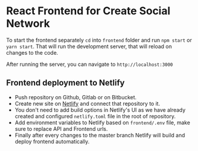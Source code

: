 # React Frontend for Create Social Network

To start the frontend separately `cd` into `frontend` folder and run `npm start` or `yarn start`. That will run the development server, that will reload on changes to the code.

After running the server, you can navigate to `http://localhost:3000`

## Frontend deployment to Netlify

- Push repository on Github, Gitlab or on Bitbucket.
- Create new site on [Netlify](https://www.netlify.com/) and connect that repository to it.
- You don't need to add build options in Netlify's UI as we have already created and configured `netlify.toml` file in the root of repository.
- Add environment variables to Netlify based on `frontend/.env` file, make sure to replace API and Frontend urls.
- Finally after every changes to the master branch Netlify will build and deploy frontend automatically.
